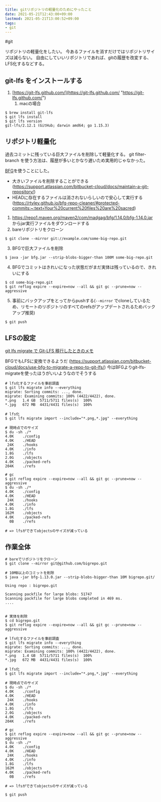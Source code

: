 ```yaml
---
title: gitリポジトリの軽量化のためにやったこと
date: 2021-05-21T12:43:00+09:00
lastmod: 2021-05-21T13:00:52+09:00
tags:
- git
---
```


\#git

リポジトリの軽量化をしたい。
今あるファイルを消すだけではリポジトリサイズは減らない。
自由にしていいリポジトリであれば、gitの履歴を改変する、LFS化するなどする。

## git-lfs をインストールする

1. [https://git-lfs.github.com/](https://git-lfs.github.com/ "https://git-lfs.github.com/")
   1. macの場合

````shell
$ brew install git-lfs
$ git lfs install 
$ git lfs version 
git-lfs/2.12.1 (GitHub; darwin amd64; go 1.15.3)
````

## リポジトリ軽量化

過去コミットに残っている巨大ファイルを削除して軽量化する。
git filter-branch を使う方法は、履歴が多いとかなり遅いため実用的じゃなかった。

[BFG](https://rtyley.github.io/bfg-repo-cleaner/)を使うことにした。

* 大きいファイルを削除することができる (<https://support.atlassian.com/bitbucket-cloud/docs/maintain-a-git-repository/>)
* HEADに存在するファイルは消されないらしいので安心して実行する (<https://rtyley.github.io/bfg-repo-cleaner/#protected-commits:~:text=Your%20current%20files%20are%20sacred>)

1. <https://repo1.maven.org/maven2/com/madgag/bfg/1.14.0/bfg-1.14.0.jar> からjar実行ファイルをダウンロードする
1. bareリポジトリをクローン

````shell
$ git clone --mirror git://example.com/some-big-repo.git
````

3. BFGで巨大ファイルを削除

````shell
$ java -jar bfg.jar --strip-blobs-bigger-than 100M some-big-repo.git
````

4. BFGでコミットはきれいになった状態だがまだ実体は残っているので、きれいにする

````shell
$ cd some-big-repo.git
$ git reflog expire --expire=now --all && git gc --prune=now --aggressive
````

5. 事前にバックアップをとってからpushする(`--mirror` でcloneしているため、リモートのリポジトリのすべてのrefsがアップデートされるためバックアップ推奨)

````shell
$ git push
````

## LFSの設定

[git lfs migrate で Git-LFS 移行したときのメモ](https://nanmo.hateblo.jp/entry/2019/08/31/120008)

BFGでもLFSに変換できるようだ (<https://support.atlassian.com/bitbucket-cloud/docs/use-bfg-to-migrate-a-repo-to-git-lfs/>)
今はBFGよりgit-lfs-migrateを使ったほうがいいようなのでそうする

````shell
# lfs化するファイルを事前調査
$ git lfs migrate info --everything
migrate: Sorting commits: ..., done.
migrate: Examining commits: 100% (4422/4422), done.
*.png 	1.4 GB	5711/5711 files(s)	100%
*.jpg 	672 MB	4431/4431 files(s)	100%

# lfs化
$ git lfs migrate import --include="*.png,*.jpg" --everything

# 現時点でのサイズ
$ du -sh ./*
4.0K	./config
4.0K	./HEAD
 24K	./hooks
4.0K	./info
1.8G	./lfs
2.0G	./objects
4.0K	./packed-refs
204K	./refs

# gc
$ git reflog expire --expire=now --all && git gc --prune=now --aggressive
$ du -sh ./*
4.0K	./config
4.0K	./HEAD
 24K	./hooks
4.0K	./info
1.8G	./lfs
162M	./objects
4.0K	./packed-refs
  0B	./refs

# => lfsができてobjectsのサイズが減っている
````

## 作業全体

````shell
# bareでリポジトリをクローン
$ git clone --mirror git@github.com/bigrepo.git

# 10MB以上のコミットを削除
$ java -jar bfg-1.13.0.jar --strip-blobs-bigger-than 10M bigrepo.git/

Using repo : bigrepo.git

Scanning packfile for large blobs: 51747
Scanning packfile for large blobs completed in 469 ms.
....


# 実体を削除
$ cd bigrepo.git
$ git reflog expire --expire=now --all && git gc --prune=now --aggressive

# lfs化するファイルを事前調査
$ git lfs migrate info --everything
migrate: Sorting commits: ..., done.
migrate: Examining commits: 100% (4422/4422), done.
*.png 	1.4 GB	5711/5711 files(s)	100%
*.jpg 	672 MB	4431/4431 files(s)	100%

# lfs化
$ git lfs migrate import --include="*.png,*.jpg" --everything

# 現時点でのサイズ
$ du -sh ./*
4.0K	./config
4.0K	./HEAD
 24K	./hooks
4.0K	./info
1.8G	./lfs
2.0G	./objects
4.0K	./packed-refs
204K	./refs

# gc
$ git reflog expire --expire=now --all && git gc --prune=now --aggressive
$ du -sh ./*
4.0K	./config
4.0K	./HEAD
 24K	./hooks
4.0K	./info
1.8G	./lfs
162M	./objects
4.0K	./packed-refs
  0B	./refs

# => lfsができてobjectsのサイズが減っている

$ git push


````
